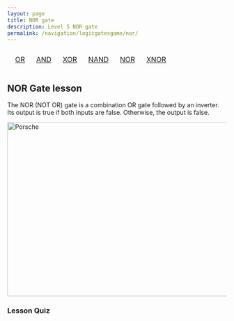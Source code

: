 ```yaml
---
layout: page
title: NOR gate
description: Level 5 NOR gate
permalink: /navigation/logicgatesgame/nor/
---
```

<div>
  <table style="width: 100%; text-align: center; border-collapse: separate; border-spacing: 10px;">
       <tr>
         <td><a href="{{site.baseurl}}/navigation/logicgatesgame/or/" class="button">OR</a></td>
         <td><a href="{{site.baseurl}}/navigation/logicgatesgame/and/" class="button">AND</a></td>
         <td><a href="{{site.baseurl}}/navigation/logicgatesgame/xor/" class="button">XOR</a></td>
         <td><a href="{{site.baseurl}}/navigation/logicgatesgame/nand/" class="button">NAND</a></td>
         <td><a href="{{site.baseurl}}/navigation/logicgatesgame/nor/" class="button">NOR</a></td>
         <td><a href="{{site.baseurl}}/navigation/logicgatesgame/xnor/" class="button">XNOR</a></td>
        </tr>
   </table>
</div>


<h2>NOR Gate lesson</h2>


<p>The NOR (NOT OR) gate is a combination OR gate followed by an inverter. Its output is true if both inputs are false. Otherwise, the output is false.<p>


<img src="https://www.techtarget.com/rms/onlineimages/diagram6-f.png" alt="Porsche" style="width:600px;height:400px;">

<h3>Lesson Quiz</h3>